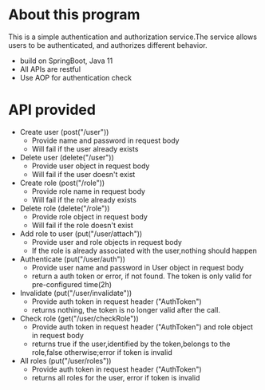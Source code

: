 # About this program
This is a simple authentication and authorization service.The service allows users to be authenticated, and authorizes different behavior.
- build on SpringBoot, Java 11
- All APIs are restful
- Use AOP for authentication check

# API provided
- Create user (post("/user"))
    - Provide name and password in request body 
    - Will fail if the user already exists
- Delete user (delete("/user"))
    - Provide user object in request body
    - Will fail if the user doesn't exist
- Create role (post("/role"))
    - Provide role name in request body
    - Will fail if the role already exists
- Delete role (delete("/role"))
    - Provide role object in request body
    - Will fail if the role doesn't exist
- Add role to user (put("/user/attach"))
    - Provide user and role objects in request body 
    - If the role is already associated with the user,nothing should happen
- Authenticate (put("/user/auth"))
    - Provide user name and password in User object in request body
    - return a auth token or error, if not found. The token is only valid for pre-configured time(2h)
- Invalidate (put("/user/invalidate"))
    - Provide auth token in request header ("AuthToken")
    - returns nothing, the token is no longer valid after the call.
- Check role (get("/user/checkRole"))
    - Provide auth token in request header ("AuthToken") and role object in request body
    - returns true if the user,identified by the token,belongs to the role,false otherwise;error if token is invalid
- All roles (put("/user/roles"))
    - Provide auth token in request header ("AuthToken")
    - returns all roles for the user, error if token is invalid 